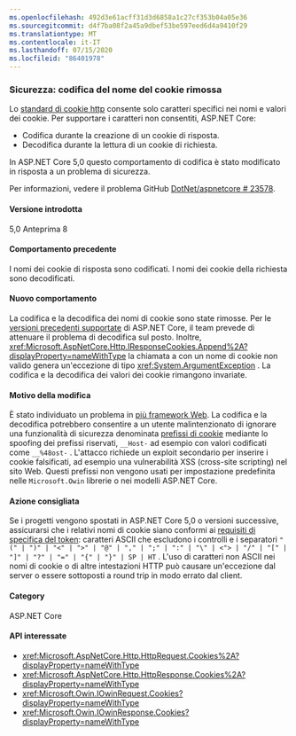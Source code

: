 ```yaml
---
ms.openlocfilehash: 492d3e61acff31d3d6858a1c27cf353b04a05e36
ms.sourcegitcommit: d4f7ba08f2a45a9dbef53be597eed6d4a9410f29
ms.translationtype: MT
ms.contentlocale: it-IT
ms.lasthandoff: 07/15/2020
ms.locfileid: "86401978"
---
```

### <a name="security-cookie-name-encoding-removed"></a>Sicurezza: codifica del nome del cookie rimossa

Lo [standard di cookie http](https://tools.ietf.org/html/rfc6265#section-4.1.1) consente solo caratteri specifici nei nomi e valori dei cookie. Per supportare i caratteri non consentiti, ASP.NET Core:

* Codifica durante la creazione di un cookie di risposta.
* Decodifica durante la lettura di un cookie di richiesta.

In ASP.NET Core 5,0 questo comportamento di codifica è stato modificato in risposta a un problema di sicurezza.

Per informazioni, vedere il problema GitHub [DotNet/aspnetcore # 23578](https://github.com/dotnet/aspnetcore/issues/23578).

#### <a name="version-introduced"></a>Versione introdotta

5,0 Anteprima 8

#### <a name="old-behavior"></a>Comportamento precedente

I nomi dei cookie di risposta sono codificati. I nomi dei cookie della richiesta sono decodificati.

#### <a name="new-behavior"></a>Nuovo comportamento

La codifica e la decodifica dei nomi di cookie sono state rimosse. Per le [versioni precedenti supportate](https://dotnet.microsoft.com/platform/support/policy/dotnet-core) di ASP.NET Core, il team prevede di attenuare il problema di decodifica sul posto. Inoltre, <xref:Microsoft.AspNetCore.Http.IResponseCookies.Append%2A?displayProperty=nameWithType> la chiamata a con un nome di cookie non valido genera un'eccezione di tipo <xref:System.ArgumentException> . La codifica e la decodifica dei valori dei cookie rimangono invariate.

#### <a name="reason-for-change"></a>Motivo della modifica

È stato individuato un problema in [più framework Web](https://github.com/advisories/GHSA-j6w9-fv6q-3q52). La codifica e la decodifica potrebbero consentire a un utente malintenzionato di ignorare una funzionalità di sicurezza denominata [prefissi di cookie](https://tools.ietf.org/html/draft-ietf-httpbis-cookie-prefixes-00) mediante lo spoofing dei prefissi riservati, `__Host-` ad esempio con valori codificati come `__%48ost-` . L'attacco richiede un exploit secondario per inserire i cookie falsificati, ad esempio una vulnerabilità XSS (cross-site scripting) nel sito Web. Questi prefissi non vengono usati per impostazione predefinita nelle `Microsoft.Owin` librerie o nei modelli ASP.NET Core.

#### <a name="recommended-action"></a>Azione consigliata

Se i progetti vengono spostati in ASP.NET Core 5,0 o versioni successive, assicurarsi che i relativi nomi di cookie siano conformi ai [requisiti di specifica del token](https://tools.ietf.org/html/rfc2616#section-2.2): caratteri ASCII che escludono i controlli e i separatori `"(" | ")" | "<" | ">" | "@" | "," | ";" | ":" | "\" | <"> | "/" | "[" | "]" | "?" | "=" | "{" | "}" | SP | HT` . L'uso di caratteri non ASCII nei nomi di cookie o di altre intestazioni HTTP può causare un'eccezione dal server o essere sottoposti a round trip in modo errato dal client.

#### <a name="category"></a>Category

ASP.NET Core

#### <a name="affected-apis"></a>API interessate

- <xref:Microsoft.AspNetCore.Http.HttpRequest.Cookies%2A?displayProperty=nameWithType>
- <xref:Microsoft.AspNetCore.Http.HttpResponse.Cookies%2A?displayProperty=nameWithType>
- <xref:Microsoft.Owin.IOwinRequest.Cookies?displayProperty=nameWithType>
- <xref:Microsoft.Owin.IOwinResponse.Cookies?displayProperty=nameWithType>

<!--

#### Affected APIs

- `Overload:Microsoft.AspNetCore.Http.HttpRequest.Cookies`
- `Overload:Microsoft.AspNetCore.Http.HttpResponse.Cookies`
- `P:Microsoft.Owin.IOwinRequest.Cookies`
- `P:Microsoft.Owin.IOwinResponse.Cookies`

-->
